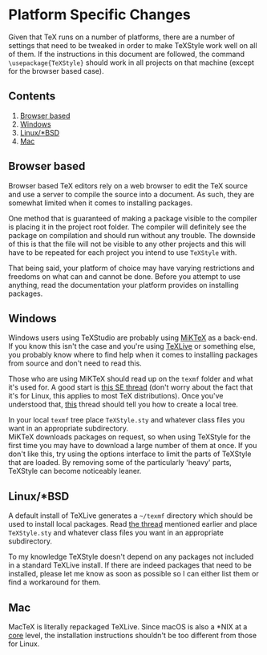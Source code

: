 # Platform Specific Changes

Given that TeX runs on a number of platforms, there are a number of settings that need to be tweaked in order to make TeXStyle work well on all of them.
If the instructions in this document are followed, the command `\usepackage{TeXStyle}` should work in all projects on that machine (except for the browser based case).

## Contents

1. [Browser based](#browser-based)
1. [Windows](#windows)
1. [Linux/*BSD](#linux/*BSD)
1. [Mac](#mac)

## Browser based

Browser based TeX editors rely on a web browser to edit the TeX source and use a server to compile the source into a document.
As such, they are somewhat limited when it comes to installing packages.

One method that is guaranteed of making a package visible to the compiler is placing it in the project root folder.
The compiler will definitely see the package on compilation and should run without any trouble.
The downside of this is that the file will not be visible to any other projects and this will have to be repeated for each project you intend to use `TeXStyle` with.

That being said, your platform of choice may have varying restrictions and freedoms on what can and cannot be done.
Before you attempt to use anything, read the documentation your platform provides on installing packages.

## Windows

Windows users using TeXStudio are probably using [MiKTeX](https://miktex.org/) as a back-end.
If you know this isn't the case and you're using [TeXLive](https://www.tug.org/texlive/) or something else, you probably know where to find help when it comes to installing packages from source and don't need to read this.

Those who are using MiKTeX should read up on the `texmf` folder and what it's used for.
A good start is [this SE thread](https://tex.stackexchange.com/questions/420620/what-is-texmf-and-what-is-its-relation-to-tex/420623) (don't worry about the fact that it's for Linux, this applies to most TeX distributions).
Once you've understood that, [this](https://tex.stackexchange.com/questions/69483/create-a-local-texmf-tree-in-miktex#69484) thread should tell you how to create a local tree.

In your local `texmf` tree place `TeXStyle.sty` and whatever class files you want in an appropriate subdirectory.  
MiKTeX downloads packages on request, so when using TeXStyle for the first time you may have to download a large number of them at once.
If you don't like this, try using the options interface to limit the parts of TeXStyle that are loaded.
By removing some of the particularly 'heavy' parts, TeXStyle can become noticeably leaner.

## Linux/*BSD

A default install of TeXLive generates a `~/texmf` directory which should be used to install local packages.
Read [the thread](https://tex.stackexchange.com/questions/420620/what-is-texmf-and-what-is-its-relation-to-tex/420623) mentioned earlier and place `TeXStyle.sty` and whatever class files you want in an appropriate subdirectory.

To my knowledge TeXStyle doesn't depend on any packages not included in a standard TeXLive install.
If there are indeed packages that need to be installed, please let me know as soon as possible so I can either list them or find a workaround for them.

## Mac

MacTeX is literally repackaged TeXLive.
Since macOS is also a *NIX at a [core](https://www.opengroup.org/openbrand/register/brand3632.htm "officially, macOS can be called UNIX while Linux can't") level, the installation instructions shouldn't be too different from those for Linux.